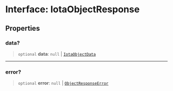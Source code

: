 # Interface: IotaObjectResponse

## Properties

### data?

> `optional` **data**: `null` \| [`IotaObjectData`](IotaObjectData.md)

---

### error?

> `optional` **error**: `null` \| [`ObjectResponseError`](../type-aliases/ObjectResponseError.md)

